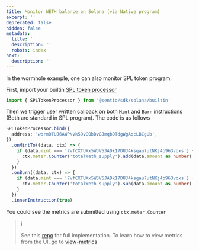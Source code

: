 ```yaml
---
title: Monitor WETH balance on Solana (via Native program)
excerpt: ''
deprecated: false
hidden: false
metadata:
  title: ''
  description: ''
  robots: index
next:
  description: ''
---
```

In the wormhole example, one can also monitor SPL token program.

First, import your builtin [SPL token processor](https://sentioxyz.github.io/sentio-sdk/classes/builtin.solana.SPLTokenProcessor.html)

```typescript
import { SPLTokenProcessor } from '@sentio/sdk/solana/builtin'
```

Then we trigger user written callback on both `Mint` and `Burn` instructions (Both are standard in SPL program). The code is as follows

```typescript
SPLTokenProcessor.bind({
  address: 'wormDTUJ6AWPNvk59vGQbDvGJmqbDTdgWgAqcLBCgUb',
})
  .onMintTo((data, ctx) => {
    if (data.mint === '7vfCXTUXx5WJV5JADk17DUJ4ksgau7utNKj4b963voxs') {
      ctx.meter.Counter('totalWeth_supply').add(data.amount as number)
    }
  })
  .onBurn((data, ctx) => {
    if (data.mint === '7vfCXTUXx5WJV5JADk17DUJ4ksgau7utNKj4b963voxs') {
      ctx.meter.Counter('totalWeth_supply').sub(data.amount as number)
    }
  })
  .innerInstruction(true)
```

You could see the metrics are submitted using `ctx.meter.Counter`

> ℹ️
>
> See this [repo](https://github.com/sentioxyz/sentio-sdk/tree/main/examples/wormhole) for full implementation. To learn how to view metrics from the UI, go to [view-metrics](view-metrics "mention")

